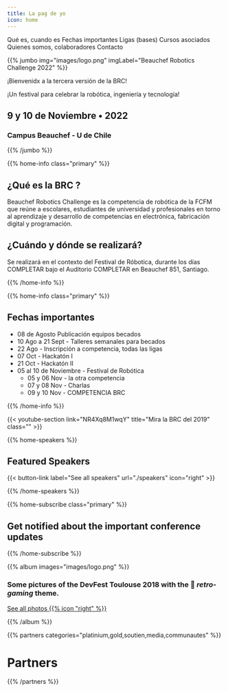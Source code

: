 ```yaml
---
title: La pag de yo
icon: home
---
```


Qué es, cuando es
Fechas importantes
Ligas (bases)
Cursos asociados
Quienes somos, colaboradores
Contacto

{{% jumbo img="images/logo.png" imgLabel="Beauchef Robotics Challenge 2022" %}}

¡Bienvenidx a la tercera versión de la BRC!

¡Un festival para celebrar la robótica, ingeniería y tecnología!

## 9 y 10 de Noviembre • 2022
### Campus Beauchef - U de Chile

{{% /jumbo %}}



{{% home-info  class="primary" %}}
## ¿Qué es la BRC ?
Beauchef Robotics Challenge es la competencia de robótica de la FCFM que reúne a escolares, estudiantes de universidad y profesionales en torno al aprendizaje y desarrollo de competencias en electrónica, fabricación digital y programación. 

## ¿Cuándo y dónde se realizará?
Se realizará en el contexto del Festival de Róbotica, durante los días COMPLETAR bajo el Auditorio COMPLETAR en Beauchef 851, Santiago.

{{% /home-info %}}


{{% home-info  class="primary" %}}

## Fechas importantes
- 08 de Agosto Publicación equipos becados
- 10 Ago a 21 Sept - Talleres semanales para becados
- 22 Ago - Inscripción a competencia, todas las ligas
- 07 Oct - Hackatón I
- 21 Oct - Hackatón II
- 05 al 10 de Noviembre - Festival de Robótica
    -  05 y 06 Nov - la otra competencia
    - 07 y 08 Nov - Charlas
    - 09 y 10 Nov - COMPETENCIA BRC

{{% /home-info %}}


<!-- Youtube section  -->
{{< youtube-section link="NR4Xq8M1wqY" title="Mira la BRC del 2019" class="" >}}



<!-- Speakers--> 
{{% home-speakers %}}
## Featured Speakers

{{< button-link label="See all speakers"
                url="./speakers"
                icon="right" >}}

{{% /home-speakers %}}


<!-- Call to action / Subscribe -->

{{% home-subscribe  class="primary" %}}

## Get notified about the important conference updates

{{% /home-subscribe %}}

<!-- Gallery -->

{{% album images="images/logo.png" %}}

### Some pictures of the **DevFest Toulouse 2018** with the 👾 _retro-gaming_ theme.

<a class="btn primary" target="_blank" rel="noopener" href="https://photos.app.goo.gl/nJYFVReFUk9mnXbv9">
    See all photos
    {{% icon "right" %}}
</a>

{{% /album  %}}

<!-- Partners --> 

{{% partners categories="platinium,gold,soutien,media,communautes" %}}
# Partners
{{% /partners %}}